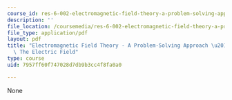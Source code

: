 ```yaml
---
course_id: res-6-002-electromagnetic-field-theory-a-problem-solving-approach-spring-2008
description: ''
file_location: /coursemedia/res-6-002-electromagnetic-field-theory-a-problem-solving-approach-spring-2008/7957ff60f747028d7db9b3cc4f8fa0a0_MITRES_6_002S08_chapter2.pdf
file_type: application/pdf
layout: pdf
title: "Electromagnetic Field Theory - A Problem-Solving Approach \u2013 Chapter 2:\
  \ The Electric Field"
type: course
uid: 7957ff60f747028d7db9b3cc4f8fa0a0

---
```

None